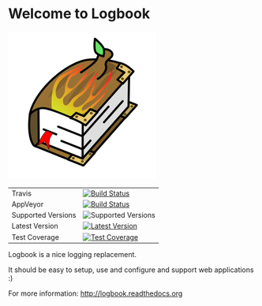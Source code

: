 # Welcome to Logbook

<img src="https://raw.githubusercontent.com/getlogbook/logbook/master/docs/_static/logbook-logo.png" width="300">



|                    |                             |
|--------------------|-----------------------------|
| Travis             | [![Build Status][ti]][tl]   |
| AppVeyor           | [![Build Status][ai]][al]   |
| Supported Versions | ![Supported Versions][vi]   |
| Latest Version     | [![Latest Version][pi]][pl] |
| Test Coverage      | [![Test Coverage][ci]][cl]  |


Logbook is a nice logging replacement.

It should be easy to setup, use and configure and support web applications :)

For more information: http://logbook.readthedocs.org

[ti]: https://secure.travis-ci.org/getlogbook/logbook.svg?branch=master
[tl]: https://travis-ci.org/getlogbook/logbook
[ai]: https://ci.appveyor.com/api/projects/status/quu99exa26e06npp?svg=true
[vi]: https://img.shields.io/badge/python-2.6%2C2.7%2C3.3%2C3.4%2C3.5-green.svg
[di]: https://img.shields.io/pypi/dm/logbook.svg
[al]: https://ci.appveyor.com/project/vmalloc/logbook
[pi]: https://img.shields.io/pypi/v/logbook.svg
[pl]: https://pypi.python.org/pypi/Logbook
[ci]: https://coveralls.io/repos/getlogbook/logbook/badge.svg?branch=master&service=github
[cl]: https://coveralls.io/github/getlogbook/logbook?branch=master
